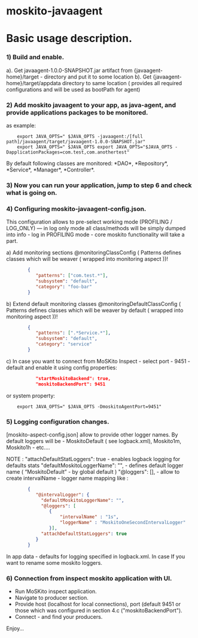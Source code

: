 moskito-javaagent
=================


# Basic usage description.

### 1) Build and enable.

  a). Get javaagent-1.0.0-SNAPSHOT.jar  artifact from {javaagent-home}/target - directory  and   put it to  some location
  b). Get {javaagent-home}/target/appdata  directory to same location ( provides all required configurations and will be used as bootPath for agent)

### 2) Add  moskito javaagent to your app, as  java-agent, and provide applications packages to be monitored.
   as example:   	
   	   
		export JAVA_OPTS=" $JAVA_OPTS -javaagent:/[full   path]/javaagent/target/javaagent-1.0.0-SNAPSHOT.jar"
		export JAVA_OPTS=" $JAVA_OPTS export JAVA_OPTS="$JAVA_OPTS -DapplicationPackages=com.test,com.anothertest"

  By default following classes are monitored: \*DAO\*, \*Repository\*, \*Service\*, \*Manager\*, \*Controller\*.

### 3) Now you can run your application, jump to step 6 and check what is going on.

### 4) Configuring moskito-javaagent-config.json.
This configuration allows to pre-select working mode (PROFILING / LOG_ONLY)  — in log only mode all   class/methods  will be simply dumped into  info - log
in PROFILING mode - core  moskito functionality will  take a part.

a) Add monitoring sections @monitoringClassConfig ( Patterns  defines classes which will be weaver ( wrapped into monitoring aspect ))!
```json
        {
           "patterns": ["com.test.*"],
           "subsystem": "default",
           "category": "foo-bar"
        }
```
b) Extend default monitoring classes @monitoringDefaultClassConfig ( Patterns  defines classes which will be weaver by default ( wrapped into monitoring aspect ))!
```json
        {
           "patterns": [".*Service.*"],
           "subsystem": "default",
           "category": "service"
        }
```
c)	In case you want to connect  from  MoSKito Inspect - select   port  - 9451 - default and  enable  it  using  config properties:
```json
           "startMoskitoBackend": true,
           "moskitoBackendPort": 9451
```
   or system property:   
    
		export JAVA_OPTS=" $JAVA_OPTS -DmoskitoAgentPort=9451"
    
### 5) Logging configuration changes.

[moskito-aspect-config.json]  allow to provide  other   logger names.  By default  loggers will be - MoskitoDefault ( see logback.xml),
 Moskito1m, Moskito1h - etc….

NOTE :
					"attachDefaultStatLoggers": true  - enables logback logging for defaults stats
					"defaultMoskitoLoggerName": "",  -  defines default logger name  ( “MoskitoDefault” -  by  global default )
					"@loggers": [],  -  allow to   create  intervalName - logger name mapping
like :
```json
        {
           "@intervalLogger": {
             "defaultMoskitoLoggerName": "",
             "@loggers": [
                {
                    "intervalName" : "1s",
                    "loggerName" : "MoskitoOneSecondIntervalLogger"
                }],
             "attachDefaultStatLoggers": true
           }
        }
```

In app data - defaults for logging specified in logback.xml. In case If you want to rename  some moskito loggers.

### 6) Connection from inspect moskito application with UI.
* Run MoSKito inspect application.
* Navigate to producer section.
* Provide host (localhost for local connections), port (default 9451 or those which was configured in section 4.c ("moskitoBackendPort").
* Connect - and find your producers.

Enjoy…